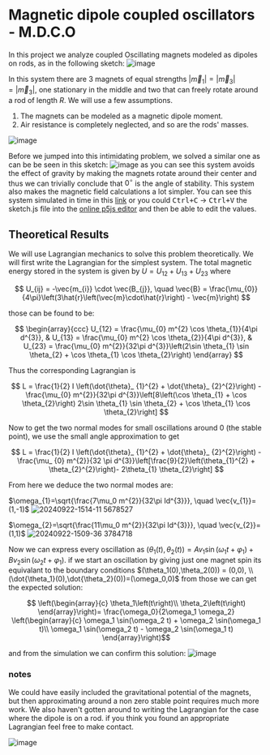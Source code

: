 # Magnetic dipole coupled oscillators - M.D.C.O

In this project we analyze coupled Oscillating magnets modeled as dipoles on rods, as in the following sketch:
![image](https://github.com/user-attachments/assets/6dcb8422-0392-4f3f-84da-6161271e18e2)

In this system there are 3 magnets of equal strengths $\left|\vec{m}_ {1}\right|=\left|\vec{m}_ {3}\right|=\left|\vec{m}_{3}\right|$, one stationary in the middle and two that can freely rotate around a rod of length $R$.
We will use a few assumptions.
1. The magnets can be modeled as a magnetic dipole moment.
2. Air resistance is completely neglected, and so are the rods' masses.

![image](https://github.com/user-attachments/assets/8ac60b9f-0b27-49f6-a548-e1a47117773f)


Before we jumped into this intimidating problem, we solved a similar one as can be be seen in this sketch:
![image](https://github.com/user-attachments/assets/50bfd9e4-e28c-4b21-97a2-61ebd4f0e969)
as you can see this system avoids the effect of gravity by making the magnets rotate around their center and thus we can trivially conclude that $0^\circ$ is the angle of stability. This system also makes the magnetic field calculations a lot simpler.
You can see this system simulated in time in this [link](https://alon-h.github.io/dipole-oscillations/) or you could <kbd>Ctrl+C</kbd> $\to$ <kbd>Ctrl+V</kbd> the sketch.js file into the [online p5js editor](https://editor.p5js.org) and then be able to edit the values.

## Theoretical Results

We will use Lagrangian mechanics to solve this problem theoretically. We will first write the Lagrangian for the simplest system. The total magnetic energy stored in the system is given by $U = U_{12} + U_{13} + U_{23}$ where 

$$
U_{ij} = -\vec{m_{i}} \cdot \vec{B_{j}}, \quad \vec{B} = \frac{\mu_{0}}{4\pi}\left(3\hat{r}\left(\vec{m}\cdot\hat{r}\right) - \vec{m}\right)
$$

those can be found to be:

$$
\begin{array}{ccc}
U_{12} = \frac{\mu_{0} m^{2} \cos \theta_{1}}{4\pi d^{3}}, & U_{13} = \frac{\mu_{0} m^{2} \cos \theta_{2}}{4\pi d^{3}}, & U_{23} = \frac{\mu_{0} m^{2}}{32\pi d^{3}}\left(2\sin \theta_{1} \sin \theta_{2} + \cos \theta_{1} \cos \theta_{2}\right)
\end{array}
$$

Thus the corresponding Lagrangian is

$$
L = \frac{1}{2} I \left(\dot{\theta}_ {1}^{2} + \dot{\theta}_ {2}^{2}\right) - \frac{\mu_{0} m^{2}}{32\pi d^{3}}\left[8\left(\cos \theta_{1} + \cos \theta_{2}\right) 2\sin
\theta_{1} \sin \theta_{2} + \cos \theta_{1} \cos \theta_{2}\right]
$$

Now to get the two normal modes for small oscillations around 0 (the stable point), we use the small angle approximation to get

$$
L = \frac{1}{2} I \left(\dot{\theta}_ {1}^{2} + \dot{\theta}_ {2}^{2}\right) - \frac{\mu_ {0} m^{2}}{32 \pi d^{3}}\left[\frac{9}{2}\left(\theta_{1}^{2} + \theta_{2}^{2}\right)-
2\theta_{1} \theta_{2}\right]
$$


From here we deduce the two normal modes are:

$\omega_{1}=\sqrt{\frac{7\mu_0 m^{2}}{32\pi Id^{3}}}, \quad \vec{v_{1}}=(1,-1)$ ![20240922-1514-11 5678527](https://github.com/user-attachments/assets/2659fde8-2867-4f32-bbf5-3ba655479c99)

$\omega_{2}=\sqrt{\frac{11\mu_0 m^{2}}{32\pi Id^{3}}}, \quad \vec{v_{2}}=(1,1)$ ![20240922-1509-36 3784718](https://github.com/user-attachments/assets/0a6680e0-b469-4cae-9903-8c6500a82352)

Now we can express every oscillation as $(\theta_1(t),\theta_2(t)) = A v_1 \sin(\omega_1 t + \varphi_1) + B v_2 \sin(\omega_2 t + \varphi_1)$. if we start an oscillation by giving just one magnet spin its equivalant to the boundary conditions $(\theta_1(0),\theta_2(0)) = (0,0), \\ (\dot{\theta_1}(0),\dot{\theta_2}(0))=(\omega_0,0)$ from those we can get the expected solution:

$$ \left(\begin{array}{c}
\theta_1\left(t\right)\\
\theta_2\left(t\right)
\end{array}\right)= \frac{\omega_0}{2\omega_1 \omega_2} \left(\begin{array}{c}
\omega_1 \sin(\omega_2 t) + \omega_2 \sin(\omega_1 t)\\
\omega_1 \sin(\omega_2 t) - \omega_2 \sin(\omega_1 t)
\end{array}\right)$$

and from the simulation we can confirm this solution:
![image](https://github.com/user-attachments/assets/26a92121-7142-47ec-a8ff-695c4451a45c)

### notes
We could have easily included the gravitational potential of the magnets, but then approximating around a non zero stable point requires much more work. 
We also haven't gotten around to writing the Lagrangian for the case where the dipole is on a rod. if you think you found an appropriate Lagrangian feel free to make contact.

![image](https://github.com/user-attachments/assets/b131ce4b-78da-4cc2-9139-91fde99f54fa)
